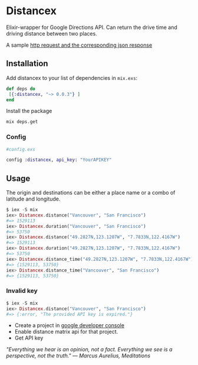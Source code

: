 # Distancex

Elixir-wrapper for Google Directions API. Can return the drive time and driving distance between two places.

A sample [http request and the corresponding json response](https://maps.googleapis.com/maps/api/distancematrix/json?origins=2+BC&destinations=San+Francisco)

## Installation

Add distancex to your list of dependencies in `mix.exs`:

```elixir
def deps do
 [{:distancex, "~> 0.0.3"} ]
end
```
 Install the package

```bash
mix deps.get
```


### Config

```elixir
#config.exs

config :distancex, api_key: "YourAPIKEY"
```


## Usage

  The origin and destinations can be either a place name or a combo of latitude and longitude.

```elixir
$ iex -S mix
iex> Distancex.distance("Vancouver", "San Francisco")
#=> 1529113
iex> Distancex.duration("Vancouver", "San Francisco")
#=> 53750
iex> Distancex.distance("49.2827N,123.1207W", "7.7833N,122.4167W")
#=> 1529113
iex> Distancex.duration("49.2827N,123.1207W", "7.7833N,122.4167W")
#=> 53750
iex> Distancex.distance_time("49.2827N,123.1207W", "7.7833N,122.4167W")
#=> {1529113, 53750}
iex> Distancex.distance_time("Vancouver", "San Francisco")
#=> {1529113, 53750}
```

### Invalid key

```elixir
$ iex -S mix
iex> Distancex.distance("Vancouver", "San Francisco")
#=> {:error, "The provided API key is expired."}
```

- Create a project in [google developer console](https://console.developers.google.com/)
- Enable distance matrix api for that project.
- Get API key


*"Everything we hear is an opinion, not a fact. Everything we see is a perspective, not the truth."
― Marcus Aurelius, Meditations*
